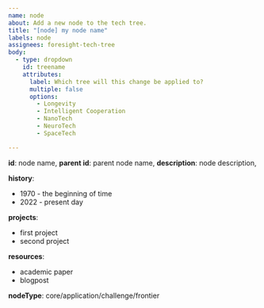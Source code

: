 ```yaml
---
name: node
about: Add a new node to the tech tree.
title: "[node] my node name"
labels: node
assignees: foresight-tech-tree
body:
  - type: dropdown
    id: treename
    attributes:
      label: Which tree will this change be applied to?
      multiple: false
      options:
        - Longevity
        - Intelligent Cooperation
        - NanoTech
        - NeuroTech
        - SpaceTech

---
```


**id**: node name,
**parent id**: parent node name,
**description**: node description,

**history**:
- 1970 - the beginning of time
- 2022 - present day

**projects**:
- first project
- second project

**resources**:
- academic paper
- blogpost

**nodeType**: core/application/challenge/frontier
